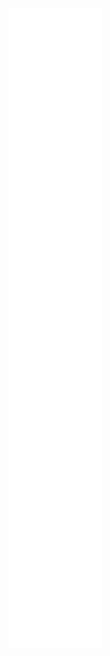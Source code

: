 <a name="mubareksd metrics"><img src="./github-metrics.svg" alt="my metrics created with lowlighter/metrics"></a>
